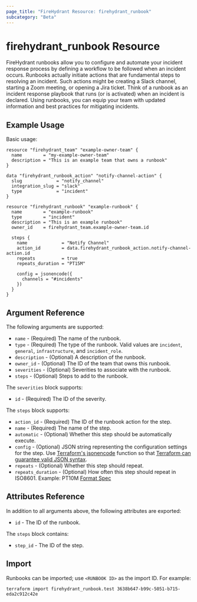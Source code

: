 ```yaml
---
page_title: "FireHydrant Resource: firehydrant_runbook"
subcategory: "Beta"
---
```


# firehydrant_runbook Resource

FireHydrant runbooks allow you to configure and automate your incident response process by defining a workflow
to be followed when an incident occurs. Runbooks actually initiate actions that are fundamental steps to
resolving an incident. Such actions might be creating a Slack channel, starting a Zoom meeting, or opening
a Jira ticket. Think of a runbook as an incident response playbook that runs (or is activated) when
an incident is declared. Using runbooks, you can equip your team with updated information and best practices
for mitigating incidents.

## Example Usage

Basic usage:
```hcl
resource "firehydrant_team" "example-owner-team" {
  name        = "my-example-owner-team"
  description = "This is an example team that owns a runbook"
}

data "firehydrant_runbook_action" "notify-channel-action" {
  slug             = "notify_channel"
  integration_slug = "slack"
  type             = "incident"
}

resource "firehydrant_runbook" "example-runbook" {
  name        = "example-runbook"
  type        = "incident"
  description = "This is an example runbook"
  owner_id    = firehydrant_team.example-owner-team.id

  steps {
    name             = "Notify Channel"
    action_id        = data.firehydrant_runbook_action.notify-channel-action.id
    repeats          = true
    repeats_duration = "PT15M"

    config = jsonencode({
      channels = "#incidents"
    })
  }
}
```

## Argument Reference

The following arguments are supported:

* `name` - (Required) The name of the runbook.
* `type` - (Required) The type of the runbook. Valid values are 
  `incident`, `general`, `infrastructure`, and `incident_role`.
* `description` - (Optional) A description of the runbook.
* `owner_id` - (Optional) The ID of the team that owns this runbook.
* `severities` - (Optional) Severities to associate with the runbook.
* `steps` - (Optional) Steps to add to the runbook.

The `severities` block supports:

* `id` - (Required) The ID of the severity.

The `steps` block supports:

* `action_id` - (Required) The ID of the runbook action for the step.
* `name` - (Required) The name of the step.
* `automatic` - (Optional) Whether this step should be automatically execute.
* `config` - (Optional) JSON string representing the configuration settings for the step. 
  Use [Terraform's jsonencode](https://www.terraform.io/language/functions/jsonencode) 
  function so that [Terraform can guarantee valid JSON syntax](https://www.terraform.io/language/expressions/strings#generating-json-or-yaml).
* `repeats` - (Optional) Whether this step should repeat.
* `repeats_duration` - (Optional) How often this step should repeat in ISO8601. 
  Example: PT10M [Format Spec](https://www.digi.com/resources/documentation/digidocs/90001437-13/reference/r_iso_8601_duration_format.htm)

## Attributes Reference

In addition to all arguments above, the following attributes are exported:

* `id` - The ID of the runbook.

The `steps` block contains:

* `step_id` - The ID of the step.

## Import

Runbooks can be imported; use `<RUNBOOK ID>` as the import ID. For example:

```shell
terraform import firehydrant_runbook.test 3638b647-b99c-5051-b715-eda2c912c42e
```
